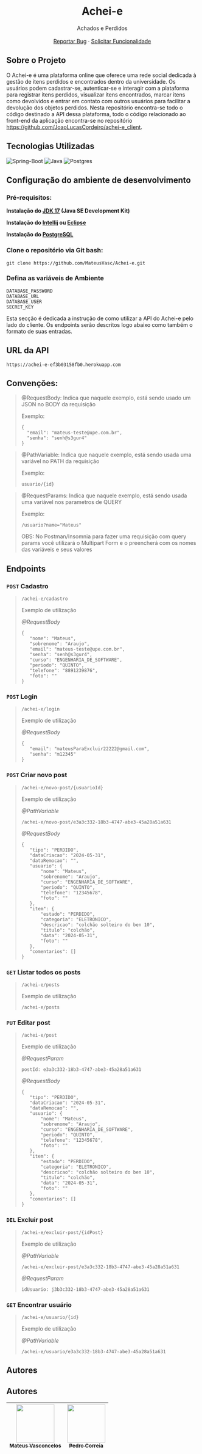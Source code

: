 <div align="center">

# Achei-e

  <p align="center">
    Achados e Perdidos
    <br />
    <br />
    <a href="https://github.com/MateusVasc/Achei-e/issues">Reportar Bug</a>
    ·
    <a href="https://github.com/MateusVasc/Achei-e/issues">Solicitar Funcionalidade</a>
  </p>
</div>

## Sobre o Projeto

O Achei-e é uma plataforma online que oferece uma rede social dedicada à gestão de itens perdidos e encontrados dentro da universidade. Os usuários podem cadastrar-se, autenticar-se e interagir com a plataforma para registrar itens perdidos, visualizar itens encontrados, marcar itens como devolvidos e entrar em contato com outros usuários para facilitar a devolução dos objetos perdidos. Nesta repositório encontra-se todo o código destinado a API dessa plataforma, todo o código relacionado ao front-end da aplicação encontra-se no repositório https://github.com/JoaoLucasCordeiro/achei-e_client.

## Tecnologias Utilizadas

![Spring-Boot](https://img.shields.io/badge/Spring%20Boot-6DB33F.svg?style=for-the-badge&logo=Spring-Boot&logoColor=white)
![Java](https://img.shields.io/badge/java-%23ED8B00.svg?style=for-the-badge&logo=openjdk&logoColor=white)
![Postgres](https://img.shields.io/badge/PostgreSQL-4169E1.svg?style=for-the-badge&logo=PostgreSQL&logoColor=white)

## Configuração do ambiente de desenvolvimento

<h3>Pré-requisitos: </h3>

**Instalação do [JDK 17](https://www.oracle.com/java/technologies/javase/jdk19-archive-downloads.html) (Java SE Development Kit)**

**Instalação do [Intellij](https://www.jetbrains.com/pt-br/idea/download/?section=windows) ou [Eclipse](https://www.eclipse.org/downloads/)**

**Instalação do [PostgreSQL](https://www.postgresql.org/download/)**

### Clone o repositório via Git bash:

```
git clone https://github.com/MateusVasc/Achei-e.git
```

### Defina as variáveis de Ambiente

```
DATABASE_PASSWORD
DATABASE_URL
DATABASE_USER
SECRET_KEY
```

Esta secção é dedicada a instrução de como utilizar a API do Achei-e pelo lado do cliente.
Os endpoints serão descritos logo abaixo como também o formato de suas entradas.
## URL da API

```
https://achei-e-ef3b03158fb0.herokuapp.com
```
## Convenções:

>@RequestBody: Indica que naquele exemplo, está sendo usado um JSON no BODY da requisição
>
>
> Exemplo: 
>  ```
>  {
>    "email": "mateus-teste@upe.com.br",
>    "senha": "senh@s3gur4"
>  }
>  ```
 
> @PathVariable: Indica que naquele exemplo, está sendo usada uma variável no PATH da requisição
>
>
> Exemplo:
>  ```
>  usuario/{id}
>  ```

> @RequestParams: Indica que naquele exemplo, está sendo usada uma variável nos parametros de QUERY 
>
>
> Exemplo:
> ```
> /usuario?name="Mateus"
> ```
> OBS: No Postman/Insomnia para fazer uma requisição com query params você utilizará o Multipart Form e o 
> preencherá com os
nomes das variáveis e seus valores


## Endpoints

### `POST` Cadastro

> ```
> /achei-e/cadastro
> ```
>
> Exemplo de utilização
>
> _@RequestBody_
>
> ```
> {
>    "nome": "Mateus",
>    "sobrenome": "Araujo",
>    "email": "mateus-teste@upe.com.br",
>    "senha": "senh@s3gur4",
>    "curso": "ENGENHARIA_DE_SOFTWARE",
>    "periodo": "QUINTO",
>    "telefone": "8891239876",
>    "foto": ""
> }
> ```

### `POST` Login

> ```
> /achei-e/login
> ```
>
> Exemplo de utilização
>
> _@RequestBody_
>
> ```
> {
>    "email": "mateusParaExcluir22222@gmail.com",
>    "senha": "m12345"
> }
> ```

### `POST` Criar novo post

> ```
> /achei-e/novo-post/{usuarioId}
> ```
>
> Exemplo de utilização
>
> _@PathVariable_
>
> ```
> /achei-e/novo-post/e3a3c332-18b3-4747-abe3-45a28a51a631
> ```
> _@RequestBody_
>
> ```
> {
>    "tipo": "PERDIDO", 
>    "dataCriacao": "2024-05-31", 
>    "dataRemocao": "", 
>    "usuario": {
>        "nome": "Mateus",
>        "sobrenome": "Araujo",
>        "curso": "ENGENHARIA_DE_SOFTWARE",
>        "periodo": "QUINTO",
>        "telefone": "12345678",
>        "foto": ""
>    }, 
>    "item": {
>        "estado": "PERDIDO", 
>        "categoria": "ELETRONICO", 
>        "descricao": "colchão solteiro do ben 10",
>        "titulo": "colchão",
>        "data": "2024-05-31",
>        "foto": ""
>    }, 
>    "comentarios": []
> }
> ```

### `GET` Listar todos os posts

> ```
> /achei-e/posts
> ```
>
> Exemplo de utilização
>
> ```
> /achei-e/posts
> ```

### `PUT` Editar post

> ```
> /achei-e/post
> ```
>
> Exemplo de utilização
>
> _@RequestParam_
>
> ```
> postId: e3a3c332-18b3-4747-abe3-45a28a51a631
> ```
> _@RequestBody_
>
> ```
> {
>    "tipo": "PERDIDO", 
>    "dataCriacao": "2024-05-31", 
>    "dataRemocao": "", 
>    "usuario": {
>        "nome": "Mateus",
>        "sobrenome": "Araujo",
>        "curso": "ENGENHARIA_DE_SOFTWARE",
>        "periodo": "QUINTO",
>        "telefone": "12345678",
>        "foto": ""
>    }, 
>    "item": {
>        "estado": "PERDIDO", 
>        "categoria": "ELETRONICO", 
>        "descricao": "colchão solteiro do ben 10",
>        "titulo": "colchão",
>        "data": "2024-05-31",
>        "foto": ""
>    }, 
>    "comentarios": []
> }
> ```

### `DEL` Excluir post

> ```
> /achei-e/excluir-post/{idPost}
> ```
>
> Exemplo de utilização
>
> _@PathVariable_
>
> ```
> /achei-e/excluir-post/e3a3c332-18b3-4747-abe3-45a28a51a631
> ```
> _@RequestParam_
>
> ```
> idUsuario: j3b3c332-18b3-4747-abe3-45a28a51a631
> ```

### `GET` Encontrar usuário

> ```
> /achei-e/usuario/{id}
> ```
>
> Exemplo de utilização
>
> _@PathVariable_
>
> ```
> /achei-e/usuario/e3a3c332-18b3-4747-abe3-45a28a51a631
> ```

## Autores

## Autores

| [<img src="https://avatars0.githubusercontent.com/MateusVasc" width="100px;"/><br /><sub><b>Mateus Vasconcelos</b></sub>](https://www.linkedin.com/in/mateus-vasconcelos-araujo/)<br /> | [<img src="https://avatars.githubusercontent.com/u/122832634?v=4" width="100px;"/><br /><sub><b>Pedro Correia</b></sub>](https://github.com/Pedro-Bezerra)<br /> |
| :----------------------------------------------------------------------------------------------------------------------------------------------------------------------: | :-----------------------------------------------------------------------------------------------------------------------------------------------------------------------: |
